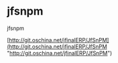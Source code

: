 # jfsnpm
jfsnpm

[http://git.oschina.net/jfinalERP/JfSnPM](http://git.oschina.net/jfinalERP/JfSnPM "http://git.oschina.net/jfinalERP/JfSnPM")
